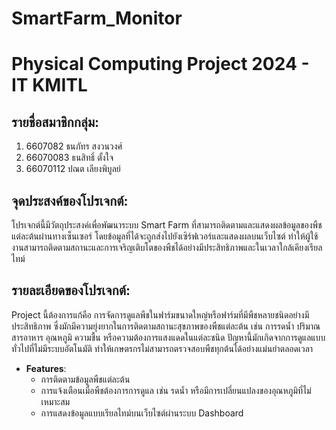 # SmartFarm_Monitor
# Physical Computing Project 2024 - IT KMITL

## รายชื่อสมาชิกกลุ่ม:
1. 6607082 ธนภัทร สงวนวงศ์
2. 66070083 ธนสิทธิ์ ตั้งใจ
3. 66070112 ปณต เลียงพิบูลย์

## จุดประสงค์ของโปรเจกต์:
โปรเจกต์นี้มีวัตถุประสงค์เพื่อพัฒนาระบบ Smart Farm ที่สามารถติดตามและแสดงผลข้อมูลของพืชแต่ละต้นผ่านทางเซ็นเซอร์ โดยข้อมูลที่ได้จะถูกส่งไปยังเซิร์ฟเวอร์และแสดงผลบนเว็บไซต์ ทำให้ผู้ใช้งานสามารถติดตามสถานะและการเจริญเติบโตของพืชได้อย่างมีประสิทธิภาพและในเวลาใกล้เคียงเรียลไทม์

## รายละเอียดของโปรเจกต์:
Project นี้ต้องการแก้คือ การจัดการดูแลพืชในฟาร์มขนาดใหญ่หรือฟาร์มที่มีพืชหลายชนิดอย่างมีประสิทธิภาพ ซึ่งมักมีความยุ่งยากในการติดตามสถานะสุขภาพของพืชแต่ละต้น เช่น การรดน้ำ ปริมาณสารอาหาร อุณหภูมิ ความชื้น หรือความต้องการแสงแดดในแต่ละชนิด ปัญหานี้มักเกิดจากการดูแลแบบทั่วไปที่ไม่มีระบบอัตโนมัติ ทำให้เกษตรกรไม่สามารถตรวจสอบพืชทุกต้นได้อย่างแม่นยำตลอดเวลา
- **Features**:
  - การติดตามข้อมูลพืชแต่ละต้น
  - การแจ้งเตือนเมื่อพืชต้องการการดูแล เช่น รดน้ำ หรือมีการเปลี่ยนแปลงของอุณหภูมิที่ไม่เหมาะสม
  - การแสดงข้อมูลแบบเรียลไทม์บนเว็บไซต์ผ่านระบบ Dashboard
